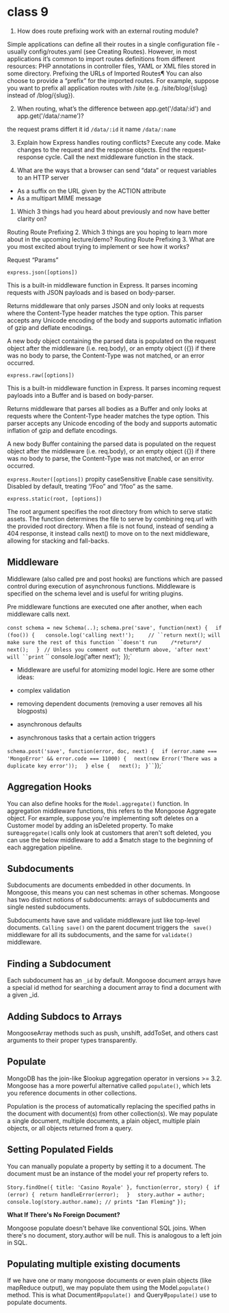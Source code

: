 

# class 9


1. How does route prefixing work with an external routing module?

Simple applications can define all their routes in a single configuration file - usually config/routes.yaml (see Creating Routes). However, in most applications it’s common to import routes definitions from different resources: PHP annotations in controller files, YAML or XML files stored in some directory. 
  Prefixing the URLs of Imported Routes¶
You can also choose to provide a “prefix” for the imported routes. For example, suppose you want to prefix all application routes with /site (e.g. /site/blog/{slug} instead of /blog/{slug}).

2. When routing, what’s the difference between app.get('/data/:id') and app.get('/data/:name')?

the request prams differt it  id ` /data/:id ` it name `/data/:name`

3. Explain how Express handles routing conflicts?
Execute any code.
Make changes to the request and the response objects.
End the request-response cycle.
Call the next middleware function in the stack.

4. What are the ways that a browser can send “data” or request variables to an HTTP server

- As a suffix on the URL given by the ACTION attribute
- As a multipart MIME message

1. Which 3 things had you heard about previously and now have better clarity on?

Routing
Route Prefixing
2. Which 3 things are you hoping to learn more about in the upcoming lecture/demo?
Routing
Route Prefixing
3. What are you most excited about trying to implement or see how it works?

Request “Params”


`express.json([options])`

This is a built-in middleware function in Express. It parses incoming requests with JSON payloads and is based on body-parser.

Returns middleware that only parses JSON and only looks at requests where the Content-Type header matches the type option. This parser accepts any Unicode encoding of the body and supports automatic inflation of gzip and deflate encodings.

A new body object containing the parsed data is populated on the request object after the middleware (i.e. req.body), or an empty object ({}) if there was no body to parse, the Content-Type was not matched, or an error occurred.


`express.raw([options])`

This is a built-in middleware function in Express. It parses incoming request payloads into a Buffer and is based on body-parser.

Returns middleware that parses all bodies as a Buffer and only looks at requests where the Content-Type header matches the type option. This parser accepts any Unicode encoding of the body and supports automatic inflation of gzip and deflate encodings.

A new body Buffer containing the parsed data is populated on the request object after the middleware (i.e. req.body), or an empty object ({}) if there was no body to parse, the Content-Type was not matched, or an error occurred.

`express.Router([options])`
propity
caseSensitive	Enable case sensitivity.	Disabled by default, treating “/Foo” and “/foo” as the same.

`express.static(root, [options])`

The root argument specifies the root directory from which to serve static assets. The function determines the file to serve by combining req.url with the provided root directory. When a file is not found, instead of sending a 404 response, it instead calls next() to move on to the next middleware, allowing for stacking and fall-backs.

## Middleware

Middleware (also called pre and post hooks) are functions which are passed control during execution of asynchronous functions. Middleware is specified on the schema level and is useful for writing plugins.


Pre middleware functions are executed one after another, when each middleware calls next.


`const schema = new Schema(..);`
`schema.pre('save', function(next) {`
`  if (foo()) {`
 `   console.log('calling next!');`
`    // ``return next()`;` will make sure the rest of this function ``doesn't run`
`    /*return*/ next();`
`  }`
`  // Unless you comment out the `return` above, 'after next' will ``print`
``  console.log('after next');`
`});`

- Middleware are useful for atomizing model logic. Here are some other ideas:

- complex validation
- removing dependent documents (removing a user removes all his blogposts)
- asynchronous defaults
- asynchronous tasks that a certain action triggers


`schema.post('save', function(error, doc, next) {`
`  if (error.name === 'MongoError' && error.code === 11000) {`
  `  next(new Error('There was a duplicate key error'));`
`  } else {`
` `  ` next();`
`  }``
`});`

## Aggregation Hooks

You can also define hooks for the `Model.aggregate()` function. In aggregation middleware functions, this refers to the Mongoose Aggregate object. For example, suppose you're implementing soft deletes on a Customer model by adding an isDeleted property. To make sure` aggregate() `calls only look at customers that aren't soft deleted, you can use the below middleware to add a $match stage to the beginning of each aggregation pipeline.

## Subdocuments

Subdocuments are documents embedded in other documents. In Mongoose, this means you can nest schemas in other schemas. Mongoose has two distinct notions of subdocuments: arrays of subdocuments and single nested subdocuments.

Subdocuments have save and validate middleware just like top-level documents. `Calling save()` on the parent document triggers the
` save()` middleware for all its subdocuments, and the same for `validate()` middleware.

## Finding a Subdocument
Each subdocument has an `_id` by default. Mongoose document arrays have a special id method for searching a document array to find a document with a given _id.

## Adding Subdocs to Arrays
MongooseArray methods such as push, unshift, addToSet, and others cast arguments to their proper types transparently.


## Populate
MongoDB has the join-like $lookup aggregation operator in versions >= 3.2. Mongoose has a more powerful alternative called `populate()`, which lets you reference documents in other collections.

Population is the process of automatically replacing the specified paths in the document with document(s) from other collection(s). We may populate a single document, multiple documents, a plain object, multiple plain objects, or all objects returned from a query.

## Setting Populated Fields

You can manually populate a property by setting it to a document. The document must be an instance of the model your ref property refers to.

`Story.findOne({ title: 'Casino Royale' }, function(error, story) {`
 ` if (error) {`
   ` return handleError(error);`
`  }`
`  story.author = author;`
  `console.log(story.author.name); // prints "Ian Fleming"`
`});`


**What If There's No Foreign Document?**


Mongoose populate doesn't behave like conventional SQL joins. When there's no document, story.author will be null. This is analogous to a left join in SQL.

## Populating multiple existing documents

If we have one or many mongoose documents or even plain objects (like mapReduce output), we may populate them using the Model.`populate()` method. This is what Document#`populate() `and Query#`populate()` use to populate documents.